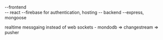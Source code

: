 --frontend  
-- react
--firebase for authentication, hosting
-- backend
--express, mongoose

realtime messgaing instead of web sockets
    - mondodb => changestream => pusher
